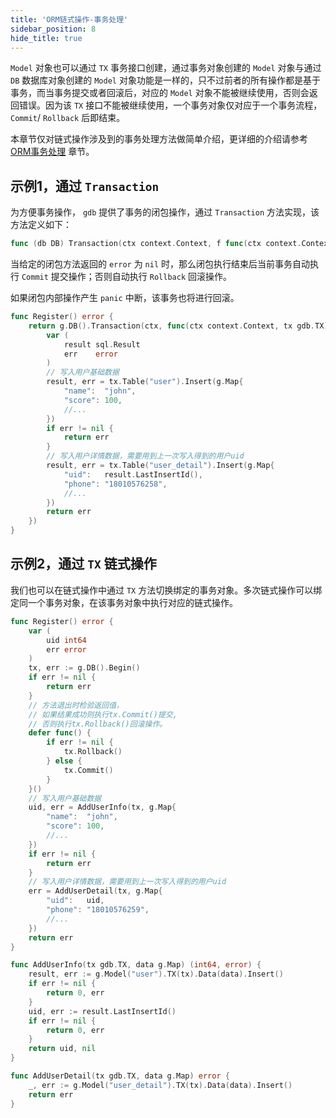 ```yaml
---
title: 'ORM链式操作-事务处理'
sidebar_position: 8
hide_title: true
---
```


`Model` 对象也可以通过 `TX` 事务接口创建，通过事务对象创建的 `Model` 对象与通过 `DB` 数据库对象创建的 `Model` 对象功能是一样的，只不过前者的所有操作都是基于事务，而当事务提交或者回滚后，对应的 `Model` 对象不能被继续使用，否则会返回错误。因为该 `TX` 接口不能被继续使用，一个事务对象仅对应于一个事务流程， `Commit`/ `Rollback` 后即结束。

本章节仅对链式操作涉及到的事务处理方法做简单介绍，更详细的介绍请参考 [ORM事务处理](../3-ORM事务处理/3-ORM事务处理.md) 章节。

## 示例1，通过 `Transaction`

为方便事务操作， `gdb` 提供了事务的闭包操作，通过 `Transaction` 方法实现，该方法定义如下：

```go
func (db DB) Transaction(ctx context.Context, f func(ctx context.Context, tx TX) error) (err error)
```

当给定的闭包方法返回的 `error` 为 `nil` 时，那么闭包执行结束后当前事务自动执行 `Commit` 提交操作；否则自动执行 `Rollback` 回滚操作。

如果闭包内部操作产生 `panic` 中断，该事务也将进行回滚。

```go
func Register() error {
    return g.DB().Transaction(ctx, func(ctx context.Context, tx gdb.TX) error {
        var (
            result sql.Result
            err    error
        )
        // 写入用户基础数据
        result, err = tx.Table("user").Insert(g.Map{
            "name":  "john",
            "score": 100,
            //...
        })
        if err != nil {
            return err
        }
        // 写入用户详情数据，需要用到上一次写入得到的用户uid
        result, err = tx.Table("user_detail").Insert(g.Map{
            "uid":   result.LastInsertId(),
            "phone": "18010576258",
            //...
        })
        return err
    })
}
```

## 示例2，通过 `TX` 链式操作

我们也可以在链式操作中通过 `TX` 方法切换绑定的事务对象。多次链式操作可以绑定同一个事务对象，在该事务对象中执行对应的链式操作。

```go
func Register() error {
    var (
        uid int64
        err error
    )
    tx, err := g.DB().Begin()
    if err != nil {
        return err
    }
    // 方法退出时检验返回值，
    // 如果结果成功则执行tx.Commit()提交,
    // 否则执行tx.Rollback()回滚操作。
    defer func() {
        if err != nil {
            tx.Rollback()
        } else {
            tx.Commit()
        }
    }()
    // 写入用户基础数据
    uid, err = AddUserInfo(tx, g.Map{
        "name":  "john",
        "score": 100,
        //...
    })
    if err != nil {
        return err
    }
    // 写入用户详情数据，需要用到上一次写入得到的用户uid
    err = AddUserDetail(tx, g.Map{
        "uid":   uid,
        "phone": "18010576259",
        //...
    })
    return err
}

func AddUserInfo(tx gdb.TX, data g.Map) (int64, error) {
    result, err := g.Model("user").TX(tx).Data(data).Insert()
    if err != nil {
        return 0, err
    }
    uid, err := result.LastInsertId()
    if err != nil {
        return 0, err
    }
    return uid, nil
}

func AddUserDetail(tx gdb.TX, data g.Map) error {
    _, err := g.Model("user_detail").TX(tx).Data(data).Insert()
    return err
}
```